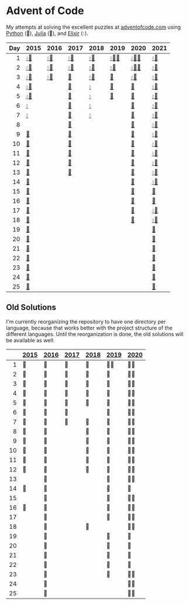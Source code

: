 # Advent of Code

My attempts at solving the excellent puzzles at [adventofcode.com](http://adventofcode.com/) using [Python](python/) (🐍), [Julia](julia/) (🍡), and [Elixir](elixir/) (💧).

|   Day | 2015                                                                                                                       | 2016                                                                                           | 2017                                                                                 | 2018                                                                                                 | 2019                                                                                                                                                                     | 2020                                                                                                                        | 2021                                                                                         |
|------:|:---------------------------------------------------------------------------------------------------------------------------|:-----------------------------------------------------------------------------------------------|:-------------------------------------------------------------------------------------|:-----------------------------------------------------------------------------------------------------|:-------------------------------------------------------------------------------------------------------------------------------------------------------------------------|:----------------------------------------------------------------------------------------------------------------------------|:---------------------------------------------------------------------------------------------|
|     1 | [💧](elixir/lib/2015/01_not_quite_lisp)[🐍](python/2015/01_not_quite_lisp)                                                 | [💧](elixir/lib/2016/01_no_time_for_a_taxicab)[🐍](python/2016/01_no_time_for_a_taxicab)       | [💧](elixir/lib/2017/01_inverse_captcha)[🐍](python/2017/01_inverse_captcha)         | [💧](elixir/lib/2018/01_chronal_calibration)[🐍](python/2018/01_chronal_calibration)                 | [💧](elixir/lib/2019/01_the_tyranny_of_the_rocket_equation)[🍡](julia/2019/01_the_tyranny_of_the_rocket_equation)[🐍](python/2019/01_the_tyranny_of_the_rocket_equation) | [💧](elixir/lib/2020/01_report_repair)[🍡](julia/2020/01_report_repair)[🐍](python/2020/01_report_repair)                   | [💧](elixir/lib/2021/01_sonar_sweep)[🐍](python/2021/01_sonar_sweep)                         |
|     2 | [💧](elixir/lib/2015/02_i_was_told_there_would_be_no_math)[🐍](python/2015/02_i_was_told_there_would_be_no_math)           | [💧](elixir/lib/2016/02_bathroom_security)[🐍](python/2016/02_bathroom_security)               | [💧](elixir/lib/2017/02_corruption_checksum)[🐍](python/2017/02_corruption_checksum) | [💧](elixir/lib/2018/02_inventory_management_system)[🐍](python/2018/02_inventory_management_system) | [💧](elixir/lib/2019/02_1202_program_alarm)[🐍](python/2019/02_1202_program_alarm)                                                                                       | [💧](elixir/lib/2020/02_password_philosophy)[🍡](julia/2020/02_password_philosophy)[🐍](python/2020/02_password_philosophy) | [💧](elixir/lib/2021/02_dive)[🐍](python/2021/02_dive)                                       |
|     3 | [💧](elixir/lib/2015/03_perfectly_spherical_houses_in_a_vacuum)[🐍](python/2015/03_perfectly_spherical_houses_in_a_vacuum) | [💧](elixir/lib/2016/03_squares_with_three_sides)[🐍](python/2016/03_squares_with_three_sides) | [🐍](python/2017/03_spiral_memory)                                                   | [💧](elixir/lib/2018/03_no_matter_how_you_slice_it)[🐍](python/2018/03_no_matter_how_you_slice_it)   | [🐍](python/2019/03_crossed_wires)                                                                                                                                       | [💧](elixir/lib/2020/03_toboggan_trajectory)[🐍](python/2020/03_toboggan_trajectory)                                        | [💧](elixir/lib/2021/03_binary_diagnostic)[🐍](python/2021/03_binary_diagnostic)             |
|     4 | [💧](elixir/lib/2015/04_the_ideal_stocking_stuffer)[🐍](python/2015/04_the_ideal_stocking_stuffer)                         |                                                                                                | [🐍](python/2017/04_high-entropy_passphrases)                                        | [💧](elixir/lib/2018/04_repose_record)                                                               | [🐍](python/2019/04_secure_container)                                                                                                                                    | [🐍](python/2020/04_passport_processing)                                                                                    | [💧](elixir/lib/2021/04_giant_squid)[🐍](python/2021/04_giant_squid)                         |
|     5 | [💧](elixir/lib/2015/05_doesnt_he_have_intern-elves_for_this)[🐍](python/2015/05_doesnt_he_have_intern-elves_for_this)     |                                                                                                | [🐍](python/2017/05_a_maze_of_twisty_trampolines_all_alike)                          | [💧](elixir/lib/2018/05_alchemical_reduction)                                                        | [🐍](python/2019/05_sunny_with_a_chance_of_asteroids)                                                                                                                    | [🐍](python/2020/05_binary_boarding)                                                                                        | [💧](elixir/lib/2021/05_hydrothermal_venture)[🐍](python/2021/05_hydrothermal_venture)       |
|     6 | [💧](elixir/lib/2015/06_probably_a_fire_hazard)                                                                            |                                                                                                | [🐍](python/2017/06_memory_reallocation)                                             | [💧](elixir/lib/2018/06_chronal_coordinates)                                                         |                                                                                                                                                                          | [🐍](python/2020/06_custom_customs)                                                                                         | [💧](elixir/lib/2021/06_lanternfish)[🐍](python/2021/06_lanternfish)                         |
|     7 | [💧](elixir/lib/2015/07_some_assembly_required)                                                                            |                                                                                                | [🐍](python/2017/07_recursive_circus)                                                | [💧](elixir/lib/2018/07_the_sum_of_its_parts)                                                        |                                                                                                                                                                          | [🐍](python/2020/07_handy_haversacks)                                                                                       | [💧](elixir/lib/2021/07_the_treachery_of_whales)[🐍](python/2021/07_the_treachery_of_whales) |
|     8 |                                                                                                                            |                                                                                                | [🐍](python/2017/08_i_heard_you_like_registers)                                      |                                                                                                      |                                                                                                                                                                          | [🐍](python/2020/08_handheld_halting)                                                                                       | [💧](elixir/lib/2021/08_seven_segment_search)[🐍](python/2021/08_seven_segment_search)       |
|     9 | [🐍](python/2015/09_all_in_a_single_night)                                                                                 |                                                                                                | [🐍](python/2017/09_stream_processing)                                               |                                                                                                      |                                                                                                                                                                          | [🐍](python/2020/09_encoding_error)                                                                                         | [💧](elixir/lib/2021/09_smoke_basin)[🐍](python/2021/09_smoke_basin)                         |
|    10 | [🐍](python/2015/10_elves_look_elves_say)                                                                                  |                                                                                                | [🐍](python/2017/10_knot_hash)                                                       |                                                                                                      |                                                                                                                                                                          | [🐍](python/2020/10_adapter_array)                                                                                          | [💧](elixir/lib/2021/10_syntax_scoring)[🐍](python/2021/10_syntax_scoring)                   |
|    11 | [🐍](python/2015/11_corporate_policy)                                                                                      |                                                                                                | [🐍](python/2017/11_hex_ed)                                                          |                                                                                                      |                                                                                                                                                                          | [🐍](python/2020/11_seating_system)                                                                                         | [💧](elixir/lib/2021/11_dumbo_octopus)[🐍](python/2021/11_dumbo_octopus)                     |
|    12 | [🐍](python/2015/12_jsabacusframework_io)                                                                                  |                                                                                                | [🐍](python/2017/12_digital_plumber)                                                 |                                                                                                      |                                                                                                                                                                          | [🐍](python/2020/12_rain_risk)                                                                                              | [💧](elixir/lib/2021/12_passage_pathing)[🐍](python/2021/12_passage_pathing)                 |
|    13 | [🐍](python/2015/13_knights_of_the_dinner_table)                                                                           |                                                                                                | [🐍](python/2017/13_packet_scanners)                                                 |                                                                                                      |                                                                                                                                                                          | [🐍](python/2020/13_shuttle_search)                                                                                         | [💧](elixir/lib/2021/13_transparent_origami)[🐍](python/2021/13_transparent_origami)         |
|    14 | [🍡](julia/2015/14_reindeer_olympics)                                                                                      |                                                                                                |                                                                                      |                                                                                                      |                                                                                                                                                                          | [🐍](python/2020/14_docking_data)                                                                                           | [💧](elixir/lib/2021/14_extended_polymerization)[🐍](python/2021/14_extended_polymerization) |
|    15 | [🐍](python/2015/15_science_for_hungry_people)                                                                             |                                                                                                |                                                                                      |                                                                                                      |                                                                                                                                                                          | [🐍](python/2020/15_rambunctious_recitation)                                                                                | [🐍](python/2021/15_chiton)                                                                  |
|    16 | [🍡](julia/2015/16_aunt_sue)                                                                                               |                                                                                                |                                                                                      |                                                                                                      |                                                                                                                                                                          | [🐍](python/2020/16_ticket_translation)                                                                                     | [🐍](python/2021/16_packet_decoder)                                                          |
|    17 | [🐍](python/2015/17_no_such_thing_as_too_much)                                                                             |                                                                                                |                                                                                      |                                                                                                      |                                                                                                                                                                          | [🐍](python/2020/17_conway_cubes)                                                                                           | [💧](elixir/lib/2021/17_trick_shot)[🐍](python/2021/17_trick_shot)                           |
|    18 | [🐍](python/2015/18_like_a_gif_for_your_yard)                                                                              |                                                                                                |                                                                                      |                                                                                                      |                                                                                                                                                                          | [🐍](python/2020/18_operation_order)                                                                                        | [💧](elixir/lib/2021/18_snailfish)[🐍](python/2021/18_snailfish)                             |
|    19 | [🐍](python/2015/19_medicine_for_rudolph)                                                                                  |                                                                                                |                                                                                      |                                                                                                      |                                                                                                                                                                          |                                                                                                                             | [🐍](python/2021/19_beacon_scanner)                                                          |
|    20 | [🐍](python/2015/20_infinite_elves_and_infinite_houses)                                                                    |                                                                                                |                                                                                      |                                                                                                      |                                                                                                                                                                          |                                                                                                                             | [🐍](python/2021/20_trench_map)                                                              |
|    21 | [🐍](python/2015/21_rpg_simulator_20xx)                                                                                    |                                                                                                |                                                                                      |                                                                                                      |                                                                                                                                                                          |                                                                                                                             | [🐍](python/2021/21_dirac_dice)                                                              |
|    22 | [🐍](python/2015/22_wizard_simulator_20xx)                                                                                 |                                                                                                |                                                                                      |                                                                                                      |                                                                                                                                                                          |                                                                                                                             | [🐍](python/2021/22_reactor_reboot)                                                          |
|    23 | [🐍](python/2015/23_opening_the_turing_lock)                                                                               |                                                                                                |                                                                                      |                                                                                                      |                                                                                                                                                                          |                                                                                                                             | [🐍](python/2021/23_amphipod)                                                                |
|    24 | [🐍](python/2015/24_it_hangs_in_the_balance)                                                                               |                                                                                                |                                                                                      |                                                                                                      |                                                                                                                                                                          |                                                                                                                             | [🐍](python/2021/24_arithmetic_logic_unit)                                                   |
|    25 | [🐍](python/2015/25_let_it_snow)                                                                                           |                                                                                                |                                                                                      |                                                                                                      |                                                                                                                                                                          |                                                                                                                             | [🐍](python/2021/25_sea_cucumber)                                                            |

## Old Solutions

I'm currently reorganizing the repository to have one directory per language, because that works better with the project structure of the different languages. Until the reorganization is done, the old solutions will be available as well:

|      | [2015](2015/) | [2016](2016/) | [2017](2017/) | [2018](2018/) | [2019](2019/) | [2020](2020/) |
| ---: | ------------- | ------------- | ------------- | ------------- | ------------- | ------------- |
|    1 | 🐍             | 🐍             | 🐍             | 🐍             | 🐍🍡            | 🐍🍡            |
|    2 | 🐍             | 🐍             | 🐍             | 🐍             | 🐍             | 🐍🍡            |
|    3 | 🐍             | 🐍             | 🐍             | 🐍             | 🐍             | 🐍🍡            |
|    4 | 🐍             | 🐍             | 🐍             | 🐍             | 🐍             | 🐍🍡            |
|    5 | 🐍             | 🐍             | 🐍             | 🐍             | 🐍             | 🐍🍡            |
|    6 | 🐍             | 🐍             | 🐍             |               | 🐍             | 🐍🍡            |
|    7 | 🐍             | 🐍             | 🐍             | 🐍             | 🐍             | 🐍🍡            |
|    8 | 🐍             | 🐍             |               | 🐍             | 🐍             | 🐍🍡            |
|    9 | 🐍             | 🐍             |               | 🐍             | 🐍             | 🐍🍡            |
|   10 | 🐍             | 🐍             |               | 🐍             | 🐍             | 🐍🍡            |
|   11 | 🐍             | 🐍             |               | 🐍             | 🐍             | 🐍🍡            |
|   12 | 🐍             | 🐍             |               | 🐍             | 🐍             | 🐍🍡            |
|   13 |               | 🐍             |               |               | 🐍             | 🐍🍡            |
|   14 | 🍡             | 🐍             |               |               | 🐍             | 🐍             |
|   15 |               | 🐍             |               |               | 🐍             | 🐍🍡            |
|   16 | 🍡             | 🐍             |               |               | 🐍             | 🐍🍡            |
|   17 |               | 🐍             |               |               | 🐍             | 🐍🍡            |
|   18 |               | 🐍             |               | 🐍             |               | 🐍🍡            |
|   19 |               | 🐍             |               |               | 🐍             | 🐍             |
|   20 |               | 🐍             |               |               | 🐍             | 🍡             |
|   21 |               | 🐍             |               |               | 🐍             | 🍡             |
|   22 |               | 🐍             |               |               | 🐍             | 🍡             |
|   23 |               | 🐍             |               |               | 🐍             | 🐍🍡            |
|   24 |               | 🐍             |               |               |               | 🐍🍡            |
|   25 |               | 🐍             |               |               |               | 🐍🍡            |
